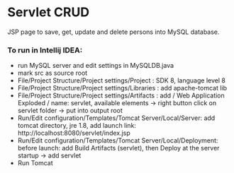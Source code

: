 # Servlet CRUD 

JSP page to save, get, update and delete persons into MySQL database.

### To run in Intellij IDEA:

- run MySQL server and edit settings in MySQLDB.java
- mark src as source root
- File/Project Structure/Project settings/Project : SDK 8, language level 8
- File/Project Structure/Project settings/Libraries : add apache-tomcat lib
- File/Project Structure/Project settings/Artifacts : add / Web Application Exploded /
 name: servlet, available elements -> right button click on servlet folder -> put into output root
- Run/Edit configuration/Templates/Tomcat Server/Local/Server:
 add tomcat directory, jre 1.8, add launch link: 
http://localhost:8080/servlet/index.jsp
- Run/Edit configuration/Templates/Tomcat Server/Local/Deployment:
before launch: add Build Artifacts (servlet), then Deploy at the server startup -> add servlet
- Run Tomcat

